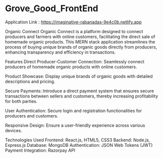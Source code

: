 ﻿# Grove_Good_FrontEnd

Application Link :  https://imaginative-rabanadas-9e4c0b.netlify.app

Organic Connect
Organic Connect is a platform designed to connect producers and farmers with online customers, facilitating the direct sale of homemade organic products. This MERN stack application streamlines the process of buying unique brands of organic goods directly from producers, enhancing transparency and efficiency in transactions.

Features
Direct Producer-Customer Connection: Seamlessly connect producers of homemade organic products with online customers.

Product Showcase: Display unique brands of organic goods with detailed descriptions and pricing.

Secure Payments: Introduce a direct payment system that ensures secure transactions between sellers and customers, thereby increasing profitability for both parties.

User Authentication: Secure login and registration functionalities for producers and customers.

Responsive Design: Ensure a user-friendly experience across various devices.

Technologies Used
Frontend: React.js, HTML5, CSS3
Backend: Node.js, Express.js
Database: MongoDB
Authentication: JSON Web Tokens (JWT)
Payment Integration: Razorpay API
